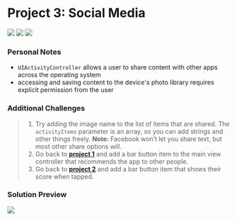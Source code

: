 # Project 3: Social Media

[![](https://img.shields.io/badge/Hacking%20with%20iOS-2019.10.26-36A9AE?logo=gumroad)](https://www.hackingwithswift.com/store/hacking-with-ios) [![](https://img.shields.io/badge/Xcode-11.3.1-3d8af0?logo=xcode)](#) [![](https://img.shields.io/badge/Swift-5.1-FA7343?logo=swift)](#)

### Personal Notes
- `UIActivityController` allows a user to share content with other apps across the operating system
- accessing and saving content to the device's photo library requires explicit permission from the user

### Additional Challenges
> 1. Try adding the image name to the list of items that are shared. The `activityItems` parameter is an array, so you can add strings and other things freely. **Note:** Facebook won’t let you share text, but most other share options will.
> 2. Go back to [**project 1**](https://github.com/seventhaxis/hacking-with-ios/tree/master/projects/p01.storm-viewer/) and add a bar button item to the main view controller that recommends the app to other people.
> 3. Go back to [**project 2**](https://github.com/seventhaxis/hacking-with-ios/tree/master/projects/p02.guess-the-flag/) and add a bar button item that shows their score when tapped.

### Solution Preview
<img src="https://user-images.githubusercontent.com/4438390/71426430-40e5ff00-2677-11ea-8155-e51783daa9cf.png">
